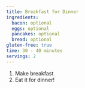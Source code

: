 ```yaml
---
title: Breakfast for Dinner 
ingredients:
  bacon: optional
  eggs: optional
  pancakes: optional
  bread: optional
gluten-free: true
time: 30 - 40 minutes
servings: 2
---
```


1. Make breakfast
2. Eat it for dinner!
